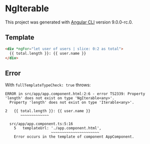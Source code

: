 # NgIterable

This project was generated with [Angular CLI](https://github.com/angular/angular-cli) version 9.0.0-rc.0.

## Template

```html
<div *ngFor="let user of users | slice: 0:2 as total">
  {{ total.length }}: {{ user.name }}
</div>
```

## Error

With `fullTemplateTypeCheck: true` throws:

```
ERROR in src/app/app.component.html:2:6 - error TS2339: Property 'length' does not exist on type 'NgIterable<any>'.
  Property 'length' does not exist on type 'Iterable<any>'.

2   {{ total.length }}: {{ user.name }}
       ~~~~~~~~~~~~~

  src/app/app.component.ts:5:16
    5   templateUrl: './app.component.html',
                     ~~~~~~~~~~~~~~~~~~~~~~
    Error occurs in the template of component AppComponent.
```
